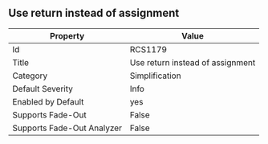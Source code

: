 ## Use return instead of assignment

Property | Value
--- | --- 
Id | RCS1179
Title | Use return instead of assignment
Category | Simplification
Default Severity | Info
Enabled by Default | yes
Supports Fade-Out | False
Supports Fade-Out Analyzer | False
